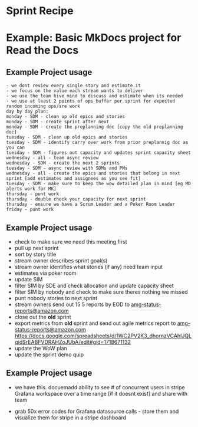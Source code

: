 # Sprint Recipe

Example: Basic MkDocs project for Read the Docs
===============================================

Example Project usage
---------------------
    - we dont review every single story and estimate it
    - we focus on the value each stream wants to deliver
    - we use the team hive mind to discuss and estimate when its needed
    - we use at least 2 points of ops buffer per sprint for expected random incoming ops/sre work
    day by day plan:
    monday - SDM - clean up old epics and stories
    monday - SDM - create sprint after next
    monday - SDM - create the preplanning doc [copy the old preplanning doc] 
    tuesday - SDM - clean up old epics and stories
    tuesday - SDM - identify carry over work from prior preplannig doc as you can
    tuesday - SDM - figures out capacity and updates sprint capacity sheet
    wednesday - all - team async review
    wednesday - SDM - create the next 2 sprints
    tuesday - SDM - async review with SDMs and PMs
    wednesday - all - create the epics and stories that belong in next sprint [add estimates and assignees as you see fit]  
    tuesday - SDM - make sure to keep the wow detailed plan in mind [eg MD alerts work for MK]
    thursday - punt work 
    thursday - double check your capacity for next sprint 
    thursday - ensure we have a Scrum Leader and a Poker Room Leader
    friday - punt work

Example Project usage
---------------------
- check to make sure we need this meeting first
- pull up next sprint
- sort by story title
- stream owner describes sprint goal(s)
- stream owner identifies what stories (if any) need team input 
- estimates via poker room 
- update SIM
- filter SIM by SDE and check allocation and update capacity sheet
- filter SIM by nobody and check to make sure theres nothing we missed
- punt nobody stories to next sprint
- stream owners send out 15 5 reports by EOD to amg-status-reports@amazon.com
- close out the **old** sprint
- export metrics from **old** sprint and send out agile metrics report to amg-status-reports@amazon.com
https://docs.google.com/spreadsheets/d/1WC2PV2K3_dhornzVCAhIJQLqidSrEABFVDRAHZoJUbA/edit#gid=1718671132
- update the WoW plan
- update the sprint demo quip

Example Project usage
---------------------
- we have this.
docuemadd ability to see # of concurrent users in stripe Grafana workspace over a time range [if it doesnt exist] and share with team

- grab 50x error codes for Grafana datasource calls - store them and visualize them for stripe in a stripe dashboard

